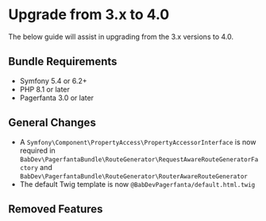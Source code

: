 # Upgrade from 3.x to 4.0

The below guide will assist in upgrading from the 3.x versions to 4.0.

## Bundle Requirements

- Symfony 5.4 or 6.2+
- PHP 8.1 or later
- Pagerfanta 3.0 or later

## General Changes

- A `Symfony\Component\PropertyAccess\PropertyAccessorInterface` is now required in `BabDev\PagerfantaBundle\RouteGenerator\RequestAwareRouteGeneratorFactory` and `BabDev\PagerfantaBundle\RouteGenerator\RouterAwareRouteGenerator`
- The default Twig template is now `@BabDevPagerfanta/default.html.twig`

## Removed Features

